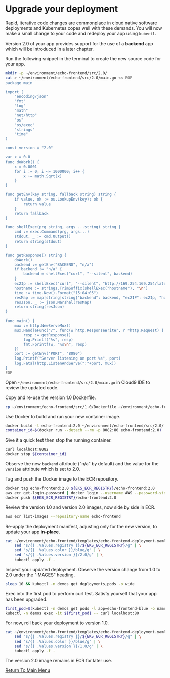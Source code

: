 # Upgrade your deployment

Rapid, iterative code changes are commonplace in cloud native software deployments and Kubernetes copes well with these demands.
You will now make a small change to your code and redeploy your app using `kubectl`.

Version 2.0 of your app provides support for the use of a **backend** app which will be introduced in a later chapter.

Run the following snippet in the terminal to create the new source code for your app.
```bash
mkdir -p ~/environment/echo-frontend/src/2.0/
cat > ~/environment/echo-frontend/src/2.0/main.go << EOF
package main

import (
    "encoding/json"
    "fmt"
    "log"
    "math"
    "net/http"
    "os"
    "os/exec"
    "strings"
    "time"
)

const version = "2.0"

var x = 0.0
func doWork() {
    x = 0.0001
    for i := 0; i <= 1000000; i++ {
        x += math.Sqrt(x)
    }
}

func getEnv(key string, fallback string) string {
    if value, ok := os.LookupEnv(key); ok {
        return value
    }
    return fallback
}

func shellExec(prg string, args ...string) string {
    cmd := exec.Command(prg, args...)
    stdout, _ := cmd.Output()
    return string(stdout)
}

func getResponse() string {
    doWork()
    backend := getEnv("BACKEND", "n/a")
    if backend != "n/a" {
        backend = shellExec("curl", "--silent", backend)
    }
    ec2Ip := shellExec("curl", "--silent", "http://169.254.169.254/latest/meta-data/local-ipv4")
    hostname := strings.TrimSuffix(shellExec("hostname"), "\n")
    time := time.Now().Format("15:04:05")
    resMap := map[string]string{"backend": backend, "ec2IP": ec2Ip, "hostname": hostname, "time": time, "version": version}
    resJson, _ := json.Marshal(resMap)
    return string(resJson)
}

func main() {
    mux := http.NewServeMux()
    mux.HandleFunc("/", func(w http.ResponseWriter, r *http.Request) {
        resp := getResponse()
        log.Printf("%s", resp)
        fmt.Fprintf(w, "%s\n", resp)
    })
    port := getEnv("PORT", "8080")
    log.Printf("Server listening on port %s", port)
    log.Fatal(http.ListenAndServe(":"+port, mux))
}
EOF
```

Open `~/environment/echo-frontend/src/2.0/main.go` in Cloud9 IDE to review the updated code.

Copy and re-use the version 1.0 Dockerfile.
```bash
cp ~/environment/echo-frontend/src/1.0/Dockerfile ~/environment/echo-frontend/src/2.0/
```

Use Docker to build and run your new container image.
```bash
docker build -t echo-frontend:2.0 ~/environment/echo-frontend/src/2.0/
container_id=$(docker run --detach --rm -p 8082:80 echo-frontend:2.0)
```

Give it a quick test then stop the running container.
```bash
curl localhost:8082
docker stop ${container_id}
```

Observe the new `backend` attribute ("n/a" by default) and the value for the `version` attribute which is set to 2.0.

Tag and push the Docker image to the ECR repository.
```bash
docker tag echo-frontend:2.0 ${EKS_ECR_REGISTRY}/echo-frontend:2.0
aws ecr get-login-password | docker login --username AWS --password-stdin ${EKS_ECR_REGISTRY}
docker push ${EKS_ECR_REGISTRY}/echo-frontend:2.0
```

Review the version 1.0 and version 2.0 images, now side by side in ECR.
```bash
aws ecr list-images --repository-name echo-frontend
```

Re-apply the deployment manifest, adjusting only for the new version, to update your app **in-place**.
```bash
cat ~/environment/echo-frontend/templates/echo-frontend-deployment.yaml | \
    sed "s/{{ .Values.registry }}/${EKS_ECR_REGISTRY}/g" | \
    sed "s/{{ .Values.color }}/blue/g" | \
    sed "s/{{ .Values.version }}/2.0/g" | \
    kubectl apply -f -
```

Inspect your updated deployment.
Observe the version change from 1.0 to 2.0 under the "IMAGES" heading.
```bash
sleep 10 && kubectl -n demos get deployments,pods -o wide
```

Exec into the first pod to perform curl test.
Satisfy yourself that your app has been upgraded.
```bash
first_pod=$(kubectl -n demos get pods -l app=echo-frontend-blue -o name | head -1)
kubectl -n demos exec -it ${first_pod} -- curl localhost:80
```

For now, roll back your deployment to version 1.0.
```bash
cat ~/environment/echo-frontend/templates/echo-frontend-deployment.yaml | \
    sed "s/{{ .Values.registry }}/${EKS_ECR_REGISTRY}/g" | \
    sed "s/{{ .Values.color }}/blue/g" | \
    sed "s/{{ .Values.version }}/1.0/g" | \
    kubectl apply -f -
```

The version 2.0 image remains in ECR for later use.

[Return To Main Menu](/README.md)